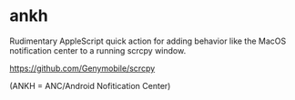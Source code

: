 # ankh
Rudimentary AppleScript quick action for adding behavior like the MacOS notification center to a running scrcpy window. 

https://github.com/Genymobile/scrcpy

(ANKH = ANC/Android Nofitication Center)

